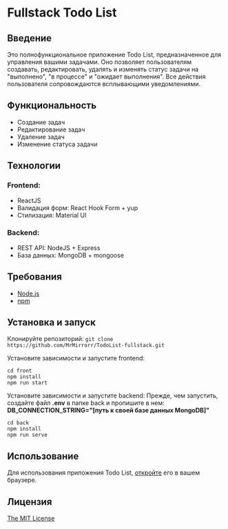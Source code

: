 # Fullstack Todo List

## Введение

Это полнофункциональное приложение Todo List, предназначенное для управления вашими задачами. Оно позволяет пользователям создавать, редактировать, удалять и изменять статус задачи на "выполнено", "в процессе" и "ожидает выполнения". Все действия пользователя сопровождаются всплывающими уведомлениями.

## Функциональность

- Создание задач
- Редактирование задач
- Удаление задач
- Изменение статуса задачи

## Технологии

### Frontend:

- ReactJS
- Валидация форм: React Hook Form + yup
- Стилизация: Material UI

### Backend:

- REST API: NodeJS + Express
- База данных: MongoDB + mongoose

## Требования

- [Node.js](https://nodejs.org/)
- [npm](https://www.npmjs.com/)

## Установка и запуск

Клонируйте репозиторий: `git clone https://github.com/MrMirrorr/TodoList-fullstack.git`

Установите зависимости и запустите frontend:

```
cd front
npm install
npm run start
```

Установите зависимости и запустите backend:
Прежде, чем запустить, создайте файл **.env** в папке back и пропишите в нем: **DB_CONNECTION_STRING="[путь к своей базе данных MongoDB]"**
```
cd back
npm install
npm run serve
```

## Использование

Для использования приложения Todo List, [откройте](http://localhost:3000) его в вашем браузере.

## Лицензия

[The MIT License](https://github.com/MrMirrorr/TodoList-fullstack/blob/master/LICENSE.txt)
